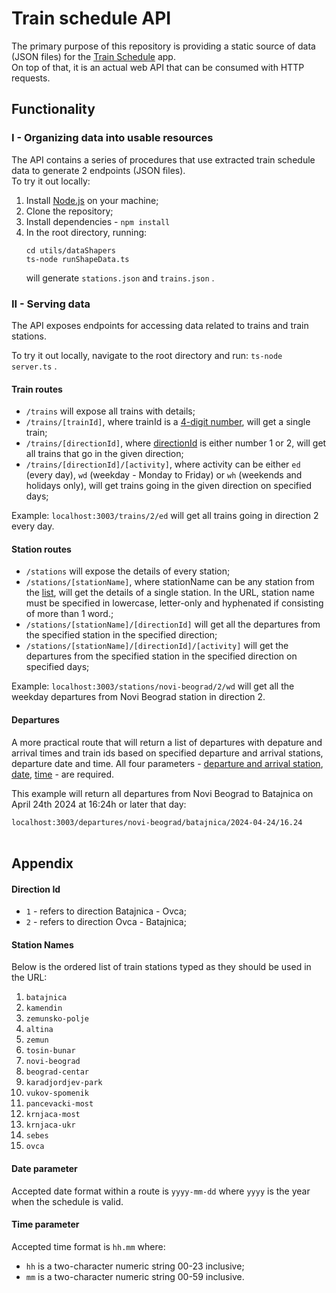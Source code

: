 # Train schedule API

The primary purpose of this repository is providing a static source of data (JSON files) for the <a href="https://github.com/marija-kov/train-schedule">Train Schedule</a> app. <br>
On top of that, it is an actual web API that can be consumed with HTTP requests.

## Functionality

### I - Organizing data into usable resources

The API contains a series of procedures that use extracted train schedule data to generate 2 endpoints (JSON files).
<br>
To try it out locally:
<br>

1. Install <a href="https://nodejs.org/en">Node.js</a> on your machine;
2. Clone the repository;
3. Install dependencies - `npm install`
4. In the root directory, running:
   ```
   cd utils/dataShapers
   ts-node runShapeData.ts
   ```
   will generate `stations.json` and `trains.json` .

### II - Serving data

The API exposes endpoints for accessing data related to trains and train stations.

To try it out locally, navigate to the root directory and run: `ts-node server.ts` .

#### Train routes

- `/trains` will expose all trains with details;
- `/trains/[trainId]`, where trainId is a <a href="https://github.com/Marija-Kov/train-schedule-23-api/blob/build-api/helpers/extractedData.ts">4-digit number</a>, will get a single train;
- `/trains/[directionId]`, where [directionId](#directionId) is either number 1 or 2, will get all trains that go in the given direction;
- `/trains/[directionId]/[activity]`, where activity can be either `ed` (every day), `wd` (weekday - Monday to Friday) or `wh` (weekends and holidays only), will get trains going in the given direction on specified days;

Example: `localhost:3003/trains/2/ed` will get all trains going in direction 2 every day.

#### Station routes

- `/stations` will expose the details of every station;
- `/stations/[stationName]`, where stationName can be any station from the [list](#listOfStations), will get the details of a single station. In the URL, station name must be specified in lowercase, letter-only and hyphenated if consisting of more than 1 word.;
- `/stations/[stationName]/[directionId]` will get all the departures from the specified station in the specified direction;
- `/stations/[stationName]/[directionId]/[activity]` will get the departures from the specified station in the specified direction on specified days;

Example: `localhost:3003/stations/novi-beograd/2/wd` will get all the weekday departures from Novi Beograd station in direction 2.

#### Departures

A more practical route that will return a list of departures with depature and arrival times and train ids based on specified departure and arrival stations, departure date and time. All four parameters - [departure and arrival station](#listOfStations), [date](#dateFormat), [time](#timeFormat) - are required.

This example will return all departures from Novi Beograd to Batajnica on April 24th 2024 at 16:24h or later that day:

`localhost:3003/departures/novi-beograd/batajnica/2024-04-24/16.24`
<br><br>

## Appendix

#### Direction Id <a name = "directionId"></a>

- `1` - refers to direction Batajnica - Ovca;
- `2` - refers to direction Ovca - Batajnica;

#### Station Names <a name = "listOfStations"></a>

Below is the ordered list of train stations typed as they should be used in the URL: <br>

1. `batajnica`
2. `kamendin`
3. `zemunsko-polje`
4. `altina`
5. `zemun`
6. `tosin-bunar`
7. `novi-beograd`
8. `beograd-centar`
9. `karadjordjev-park`
10. `vukov-spomenik`
11. `pancevacki-most`
12. `krnjaca-most`
13. `krnjaca-ukr`
14. `sebes`
15. `ovca`

#### Date parameter <a name = "dateFormat">

Accepted date format within a route is `yyyy-mm-dd` where `yyyy` is the year when the schedule is valid.

#### Time parameter <a name = "timeFormat">

Accepted time format is `hh.mm` where:

- `hh` is a two-character numeric string 00-23 inclusive;
- `mm` is a two-character numeric string 00-59 inclusive.
